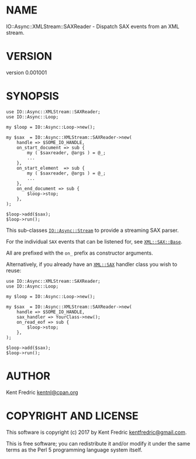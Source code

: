 # NAME

IO::Async::XMLStream::SAXReader - Dispatch SAX events from an XML stream.

# VERSION

version 0.001001

# SYNOPSIS

    use IO::Async::XMLStream::SAXReader;
    use IO::Async::Loop;

    my $loop = IO::Async::Loop->new();

    my $sax  = IO::Async::XMLStream::SAXReader->new(
        handle => $SOME_IO_HANDLE,
        on_start_document => sub {
            my ( $saxreader, @args ) = @_;
            ...
        },
        on_start_element  => sub {
            my ( $saxreader, @args ) = @_;
            ...
        },
        on_end_document => sub {
            $loop->stop;
        },
    );

    $loop->add($sax);
    $loop->run();

This sub-classes [`IO::Async::Stream`](https://metacpan.org/pod/IO::Async::Stream) to provide a streaming SAX parser.

For the individual `SAX` events that can be listened for, see [`XML::SAX::Base`](https://metacpan.org/pod/XML::SAX::Base).

All are prefixed with the `on_` prefix as constructor arguments.

Alternatively, if you already have an [`XML::SAX`](https://metacpan.org/pod/XML::SAX) handler class you wish to reuse:

    use IO::Async::XMLStream::SAXReader;
    use IO::Async::Loop;

    my $loop = IO::Async::Loop->new();

    my $sax  = IO::Async::XMLStream::SAXReader->new(
        handle => $SOME_IO_HANDLE,
        sax_handler => YourClass->new();
        on_read_eof => sub {
            $loop->stop;
        },
    );

    $loop->add($sax);
    $loop->run();

# AUTHOR

Kent Fredric <kentnl@cpan.org>

# COPYRIGHT AND LICENSE

This software is copyright (c) 2017 by Kent Fredric <kentfredric@gmail.com>.

This is free software; you can redistribute it and/or modify it under
the same terms as the Perl 5 programming language system itself.
